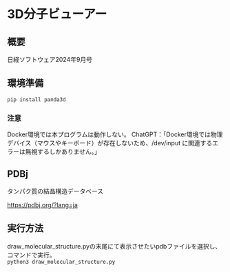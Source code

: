 # 3D分子ビューアー

## 概要
日経ソフトウェア2024年9月号

## 環境準備

`pip install panda3d`

### 注意
Docker環境では本プログラムは動作しない。
ChatGPT：「Docker環境では物理デバイス（マウスやキーボード）が存在しないため、/dev/input に関連するエラーは無視するしかありません。」


## PDBj
タンパク質の結晶構造データベース

https://pdbj.org/?lang=ja

## 実行方法
draw_molecular_structure.pyの末尾にて表示させたいpdbファイルを選択し、コマンドで実行。  
`python3 draw_molecular_structure.py`
